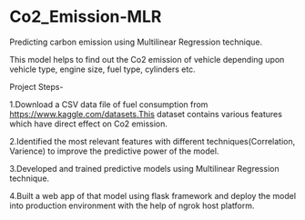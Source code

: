 # Co2_Emission-MLR
Predicting carbon emission using Multilinear Regression technique.

This model helps to find out the Co2 emission of vehicle depending upon vehicle type, engine size, fuel type, cylinders etc. 

Project Steps-

1.Download a CSV data file of fuel consumption from https://www.kaggle.com/datasets.This dataset contains various features which have direct effect on Co2 emission.

2.Identified the most relevant features with different techniques(Correlation, Varience) to improve the predictive power of the model.

3.Developed and trained predictive models using Multilinear Regression technique.

4.Built a web app of that model using flask framework and deploy the model into production environment with the help of ngrok host platform.
